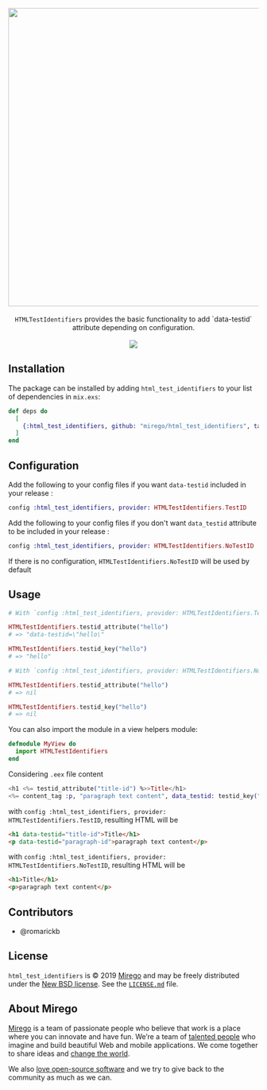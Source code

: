 <p align="center">
  <img src="https://user-images.githubusercontent.com/11348/73123813-10d59880-3f62-11ea-87b5-74fe7138f85c.png" width="600" />
  <br /><br />
  <code>HTMLTestIdentifiers</code> provides the basic functionality to add `data-testid` attribute depending on configuration.
  <br /><br />
  <a href="https://github.com/mirego/html_test_identifiers/actions"><img src="https://github.com/mirego/html_test_identifiers/workflows/CI/badge.svg?branch%3Amaster" /></a>
</p>

## Installation

The package can be installed by adding `html_test_identifiers` to your list of dependencies in `mix.exs`:

```elixir
def deps do
  [
    {:html_test_identifiers, github: "mirego/html_test_identifiers", tag: "v0.1.1"}
  ]
end
```

## Configuration

Add the following to your config files if you want `data-testid` included in your release :

```elixir
config :html_test_identifiers, provider: HTMLTestIdentifiers.TestID
```

Add the following to your config files if you don't want `data_testid` attribute to be included in your release :

```elixir
config :html_test_identifiers, provider: HTMLTestIdentifiers.NoTestID
```

If there is no configuration, `HTMLTestIdentifiers.NoTestID` will be used by default

## Usage

```elixir
# With `config :html_test_identifiers, provider: HTMLTestIdentifiers.TestID`

HTMLTestIdentifiers.testid_attribute("hello")
# => "data-testid=\"hello\"

HTMLTestIdentifiers.testid_key("hello")
# => "hello"

# With `config :html_test_identifiers, provider: HTMLTestIdentifiers.NoTestID`

HTMLTestIdentifiers.testid_attribute("hello")
# => nil

HTMLTestIdentifiers.testid_key("hello")
# => nil
```

You can also import the module in a view helpers module:

```elixir
defmodule MyView do
  import HTMLTestIdentifiers
end
```

Considering `.eex` file content

```elixir
<h1 <%= testid_attribute("title-id") %>>Title</h1>
<%= content_tag :p, "paragraph text content", data_testid: testid_key("paragraph-id") %>
```

with `config :html_test_identifiers, provider: HTMLTestIdentifiers.TestID`, resulting HTML will be

```html
<h1 data-testid="title-id">Title</h1>
<p data-testid="paragraph-id">paragraph text content</p>
```

with `config :html_test_identifiers, provider: HTMLTestIdentifiers.NoTestID`, resulting HTML will be

```html
<h1>Title</h1>
<p>paragraph text content</p>
```

## Contributors

- @romarickb

## License

`html_test_identifiers` is © 2019 [Mirego](https://www.mirego.com) and may be freely distributed under the [New BSD license](http://opensource.org/licenses/BSD-3-Clause). See the [`LICENSE.md`](https://github.com/mirego/html_test_identifiers/blob/master/LICENSE.md) file.

## About Mirego

[Mirego](https://www.mirego.com) is a team of passionate people who believe that work is a place where you can innovate and have fun. We’re a team of [talented people](https://life.mirego.com) who imagine and build beautiful Web and mobile applications. We come together to share ideas and [change the world](http://www.mirego.org).

We also [love open-source software](https://open.mirego.com) and we try to give back to the community as much as we can.
